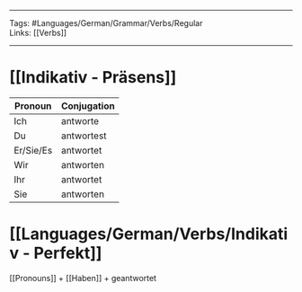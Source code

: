 ___
Tags: #Languages/German/Grammar/Verbs/Regular  
Links: [[Verbs]]
___
# [[Indikativ - Präsens]]
Pronoun|Conjugation
------------ | ------------
Ich | antworte
Du | antwortest
Er/Sie/Es | antwortet
Wir | antworten
Ihr | antwortet
Sie | antworten


# [[Languages/German/Verbs/Indikativ - Perfekt]]
[[Pronouns]] + [[Haben]] + geantwortet